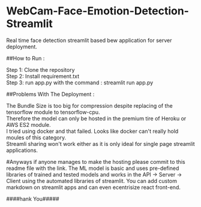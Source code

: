 # WebCam-Face-Emotion-Detection-Streamlit
Real time face detection streamlit based bew application for server deployment.

##How to Run : 

Step 1: Clone the repository <br>
Step 2: Install requirement.txt <br>
Step 3: run app.py with the command : streamlit run app.py

##Problems With The Deployment : 


The Bundle Size is too big for compression despite replacing of the tensorflow module to tensorflow-cpu. <br>
Therefore the model can only be hosted in the premium tire of Heroku or AWS ES2 module. <br>
I tried using docker and that failed. Looks like docker can't really hold moules of this category. <br>
Streamli sharing won't work either as it is only ideal for single page streamlit applications.

#Anyways if anyone manages to make the hosting please commit to this readme file with the link. The ML model is basic and uses pre-defined libraries of trained and tested models and works in the API -> Server -> Client using the  automated libraries of streamlit. You can add custom markdown on streamlit apps and can even ecentrisize react front-end.

####hank You#####
